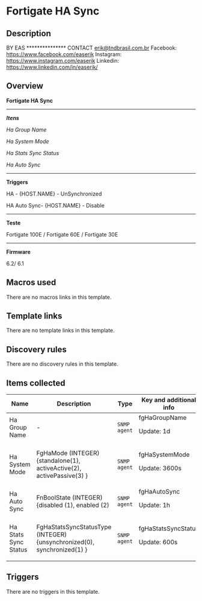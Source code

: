# Fortigate HA Sync

## Description

BY EAS *************** CONTACT erik@tndbrasil.com.br Facebook: https://www.facebook.com/easerik Instagram: https://www.instagram.com/easerik Linkedin: https://www.linkedin.com/in/easerik/

## Overview

**Fortigate HA Sync**


*********************


***Itens***


 *Ha Group Name*


*Ha System Mode*


*Ha Stats Sync Status*


*Ha Auto Sync*


****************************


**Triggers**


HA - {HOST.NAME} - UnSynchronized


HA Auto Sync- {HOST.NAME} - Disable


****************************


**Teste**


 Fortigate 100E / Fortigate 60E / Fortigate 30E


*************************************


**Firmware**


6.2/ 6.1



## Macros used

There are no macros links in this template.

## Template links

There are no template links in this template.

## Discovery rules

There are no discovery rules in this template.

## Items collected

|Name|Description|Type|Key and additional info|
|----|-----------|----|----|
|Ha Group Name|<p>-</p>|`SNMP agent`|fgHaGroupName<p>Update: 1d</p>|
|Ha System Mode|<p>FgHaMode (INTEGER) {standalone(1), activeActive(2), activePassive(3) }</p>|`SNMP agent`|fgHaSystemMode<p>Update: 3600s</p>|
|Ha Auto Sync|<p>FnBoolState (INTEGER) {disabled (1), enabled (2)</p>|`SNMP agent`|fgHaAutoSync<p>Update: 1h</p>|
|Ha Stats Sync Status|<p>FgHaStatsSyncStatusType (INTEGER) {unsynchronized(0), synchronized(1) }</p>|`SNMP agent`|fgHaStatsSyncStatus<p>Update: 600s</p>|


## Triggers

There are no triggers in this template.

